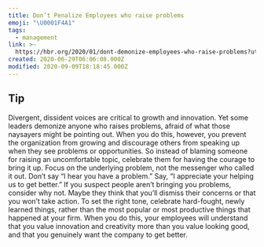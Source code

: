 ```yaml
---
title: Don’t Penalize Employees who raise problems
emoji: "\U0001F4A1"
tags:
  - management
link: >-
  https://hbr.org/2020/01/dont-demonize-employees-who-raise-problems?utm_medium=email&utm_source=newsletter_daily&utm_campaign=mtod_notactsubs
created: 2020-06-29T06:06:08.000Z
modified: 2020-09-09T18:18:45.000Z
---
```


## Tip

Divergent, dissident voices are critical to growth and innovation. Yet some leaders demonize anyone who raises problems, afraid of what those naysayers might be pointing out. When you do this, however, you prevent the organization from growing and discourage others from speaking up when they see problems or opportunities. So instead of blaming someone for raising an uncomfortable topic, celebrate them for having the courage to bring it up. Focus on the underlying problem, not the messenger who called it out. Don’t say “I hear you have a problem.” Say, “I appreciate your helping us to get better.” If you suspect people aren’t bringing you problems, consider why not. Maybe they think that you’ll dismiss their concerns or that you won’t take action. To set the right tone, celebrate hard-fought, newly learned things, rather than the most popular or most productive things that happened at your firm. When you do this, your employees will understand that you value innovation and creativity more than you value looking good, and that you genuinely want the company to get better.
